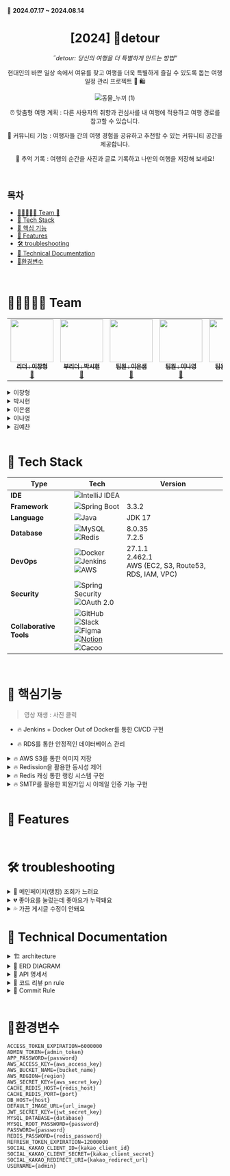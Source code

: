 📌 **2024.07.17 ~ 2024.08.14**

<div align="center">
  
# [2024] 🛫detour

*˝detour: 당신의 여행을 더 특별하게 만드는 방법”*

현대인의 바쁜 일상 속에서 여유를 찾고 여행을 더욱 특별하게 즐길 수 있도록 돕는 여행 일정 관리 프로젝트 👒 🛍


![동물_누끼 (1)](https://github.com/user-attachments/assets/d8c82ddb-f083-482a-a9ee-302e980eb652)


⏰ 맞춤형 여행 계획 : 다른 사용자의 취향과 관심사를 내 여행에 적용하고 여행 경로를 참고할 수 있습니다. 
<br>

📜 커뮤니티 기능 : 여행자들 간의 여행 경험을 공유하고 추천할 수 있는 커뮤니티 공간을 제공합니다. 
<br>

💌 추억 기록 : 여행의 순간을 사진과 글로 기록하고 나만의 여행을 저장해 보세요!
   
</div>
<br>

## 목차
- [👩‍👩‍👧👨‍👦 Team 🥓](#team)
- [🎨 Tech Stack](#tech-stack)
- [🎯 핵심 기능](#rngus)
- [🛫 Features](#features)
- [🛠 troubleshooting](#dlskdud)
- [📑 Technical Documentation](#tech)
- [🌌환경변수](#ghksrud)

<br>

<div id="team">

# 👩‍👩‍👧👨‍👦 Team 

<table>
  <tbody>
    <tr>
      <td align="center">
        <a href="https://github.com/LeeChangHyeong">
          <img src="https://avatars.githubusercontent.com/u/71262367?v=4" width="100px;" alt=""/><br />
          <sub><b> 리더 : 이창형 </b></sub>
        </a><br />
        <a href="https://changbroblog.tistory.com/">🐼</a>
      </td>
      <td align="center">
        <a href="https://github.com/sihyun615">
          <img src="https://avatars.githubusercontent.com/u/126032302?v=4" width="100px;" alt=""/><br />
          <sub><b> 부리더 : 박시현 </b></sub>
        </a><br />
        <a href="https://enjoydev.tistory.com/">👾</a>
      </td>
       <td align="center">
        <a href="https://github.com/eunsaemsaem">
          <img src="https://avatars.githubusercontent.com/u/142576710?v=4" width="100px;" alt=""/><br />
          <sub><b> 팀원 : 이은샘 </b></sub>
        </a><br />
        <a href="https://saemmeas-coding.tistory.com/">🙈</a>
      </td>
      <td align="center">
        <a href="https://github.com/LeeNaYoung240">
          <img src="https://avatars.githubusercontent.com/u/107848521?v=4" width="100px;" alt=""/><br />
          <sub><b> 팀원 : 이나영 </b></sub>
        </a><br />
        <a href="https://leenayoung240.github.io/ ">🦥</a>
      </td>
      <td align="center">
        <a href="https://github.com/wondo8449">
          <img src="https://avatars.githubusercontent.com/u/54055270?v=4" width="100px;" alt=""/><br />
          <sub><b> 팀원 : 김예찬 </b></sub>
        </a><br />
        <a href="https://velog.io/@wondo8449/posts">🐶</a>
      </td>
    </tr>
  </tbody>
</table>


<details>
<summary>이창형 </summary>
<div markdown="1">

- user CRUD
- social login (Kakao)
- redis 구현 및 연결 (랭킹 기능)
- 검색 기능(좋아요, 최신순 정렬), 페이지네이션
- 이메일 인증

</div>
</details>


<details>
<summary>박시현</summary>
<div markdown="1">

- schedule CRUD
- dailyplan CRUD
- comment CRUD
- like CRUD
- invitation CRUD
- CI/CD (Jenkins)

</div>
</details>

<details>
<summary>이은샘</summary>
<div markdown="1">
  
- comment CRUD
- marker CRUD
- withdrawal

</div>
</details>

<details>
<summary>이나영</summary>
<div markdown="1"> 
  
- marker CRUD
- review CRUD
- S3를 이용한 파일 업로드
- 분산 락(Redisson)
  
</div>
</details>

<details>
<summary>김예찬</summary>
<div markdown="1">

- place CRUD
- 배포

</div>
</details>


<br>

<div id="tech-stack">

# 🎨 Tech Stack

| Type         | Tech                                                                                                                | Version                                                                                             |
| ------------ | ------------------------------------------------------------------------------------------------------------------- | --------------------------------------------------------------------------------------------------- |
| **IDE**      | ![IntelliJ IDEA](https://img.shields.io/badge/IntelliJIDEA-000000.svg?style=for-the-badge&logo=intellij-idea&logoColor=white) |                                                                                                     |
| **Framework**| ![Spring Boot](https://img.shields.io/badge/SpringBoot-%236DB33F.svg?style=for-the-badge&logo=spring&logoColor=white) | 3.3.2                                                                                               |
| **Language** | ![Java](https://img.shields.io/badge/Java-%23ED8B00.svg?style=for-the-badge&logo=openjdk&logoColor=white)           | JDK 17                                                                                              |
| **Database** | ![MySQL](https://img.shields.io/badge/mysql-4479A1.svg?style=for-the-badge&logo=mysql&logoColor=white) <br/> ![Redis](https://img.shields.io/badge/redis-%23DC382D.svg?style=for-the-badge&logo=redis&logoColor=white) <br/> | 8.0.35 <br/> 7.2.5 <br/>                                                 |
| **DevOps**   | ![Docker](https://img.shields.io/badge/docker-%230db7ed.svg?style=for-the-badge&logo=docker&logoColor=white) <br/> ![Jenkins](https://img.shields.io/badge/jenkins-%23D24939.svg?style=for-the-badge&logo=jenkins&logoColor=white) <br/> ![AWS](https://img.shields.io/badge/AWS-%23FF9900.svg?style=for-the-badge&logo=amazonwebservices&logoColor=white)  | 27.1.1 <br/> 2.462.1 <br/> AWS (EC2, S3, Route53, RDS, IAM, VPC)                               |
| **Security** | ![Spring Security](https://img.shields.io/badge/SpringSecurity-%236DB33F.svg?style=for-the-badge&logo=spring&logoColor=white) <br/> ![OAuth 2.0](https://img.shields.io/badge/OAuth%202.0-%234E9A06.svg?style=for-the-badge&logo=oauth&logoColor=white) |                                                                                                     |                                                                                           |
| **Collaborative Tools** | ![GitHub](https://img.shields.io/badge/github-%23121011.svg?style=for-the-badge&logo=github&logoColor=white) <br/> ![Slack](https://img.shields.io/badge/slack-%234A154B.svg?style=for-the-badge&logo=slack&logoColor=white)  <br/> ![Figma](https://img.shields.io/badge/figma-%23F24E1E.svg?style=for-the-badge&logo=figma&logoColor=white)  <br/> [![Notion](https://img.shields.io/badge/Notion-%23000000.svg?style=for-the-badge&logo=notion&logoColor=white)](https://www.notion.so/teamsparta/BE-Friend-f6229adc3c4249a792cbed8b597e5eb8)  <br/> ![Cacoo](https://img.shields.io/badge/cacoo-4479A1.svg?style=for-the-badge&logo=c&logoColor=white) 






<br>

# 🎯 핵심기능

> 영상 재생 : 사진 클릭
- 🔥 Jenkins + Docker Out of Docker를 통한 CI/CD 구현
  
- 🔥 RDS를 통한 안정적인 데이터베이스 관리

<details>
<summary>🔥 AWS S3를 통한 이미지 저장</summary>
<div markdown="1">

![s3](https://github.com/user-attachments/assets/8db79a37-d112-4005-9843-cfc61ff2ac9b)

</div>
</details>




<details>
<summary>🔥 Redission을 활용한 동시성 제어</summary>
<div markdown="1">


</div>
</details>

<details>
<summary>🔥 Redis 캐싱 통한 랭킹 시스템 구현</summary>
<div markdown="1">


</div>
</details>

<details>
<summary>🔥 SMTP를 활용한 회원가입 시 이메일 인증 기능 구현</summary>
<div markdown="1">

![image](https://github.com/user-attachments/assets/d6857a84-0e9c-4491-ab18-755db5aaa78c)


</div>
</details>
 

<br>

<div id="features">


# 🛫 Features





<br>

<div id="dlskdud">

# 🛠 troubleshooting

<details>
<summary>💢 메인페이지(랭킹) 조회가 느려요</summary>
<div markdown="1"> 

**🔥 문제 발생**

유저테스트를 하는 와중에, 메인화면 조회하는게 더 빨랐으면 하는 피드백을 받음.

![image](https://github.com/user-attachments/assets/4b98bb92-09ef-4924-831b-6d70f14bb11b)

**🌠 해결 과정**

- 메인화면의 랭킹 조회 부분을 사용자가 메인 페이지에 접근할시에 매번 DB에 접근해 랭킹 데이터를 들고오는 것이 아니라 Redis에 랭킹 정보를 저장해놓고 Redis 서버에 접근하여 게시물 정보를 들고오도록 수정
- 기존에 메인 화면에 12개의 게시물을 보여주려 할때 12번의 api를 호출하여 게시글의 모든 데이터를
들고 왔지만 한 번의 api로 썸네일에 필요한 부분의 게시글 데이터만 들고올 수 있도록 변경함.

- 이러한 수정으로 인해 응답속도가 **기존 대비 85%이상 줄어든 것을 확인** 가능

**👺 게시글의 모든 데이터를 들고오고 응답속도가 느렸던 수정 전 페이지**
![image](https://github.com/user-attachments/assets/f1770f99-b921-48c8-9a3f-44b6e8ad2bd0)
![image](https://github.com/user-attachments/assets/a20de94c-201a-4568-8a03-1cefddf059bb)

- 호출도 많고 응답속도가 하나당 1초가 넘어가는 것 확인 가능

**✅ 수정 후**
 ![image](https://github.com/user-attachments/assets/949900d5-8a8f-4e37-96be-a83f92c455c1)

- api 호출도 한 번으로 줄었고 **응답속도는 1.08s → 130ms로 약 88%** 가 감소한 것 확인 가능

</div>
</details>

<details>
<summary>💔 좋아요를 눌렀는데 좋아요가 누락돼요</summary>
<div markdown="1"> 
  
**🤦‍♂️ 문제 발생 :**

- 여러 사용자가 같은 자원에 대해 좋아요를 누를 때 중복된 좋아요나 누락된 좋아요가 발생하여 좋아요 수가 정확히 반영되지 않는 문제 발생

**👏 해결 과정**

- 기존의 코드에 Redisson의 분산 락을 설정하여 여러 프로세스나 서버가 동시에 같은 리소스에 접근할 때 오직 하나의 프로세스만이 리소스에 접근할 수 있도록 보장함. 사용자가 좋아요를 누를 때 분산 락을 통해 한 프로세스만이 좋아요를 처리할 수 있고, 다른 프로세스는 락이 해제될 때가지 대기하게 됨.

- 즉, 여러 사용자가 좋아요를 동시에 누를 때 좋아요를 정확하게 처리

### ♻ 테스트 코드 실행 결과

🔒 **❌ 락이 적용되지 않은 경우 :** 총 좋아요 수를 1000개를 입력했는데 일치하지 않는 것 확인 가능
![image](https://github.com/user-attachments/assets/3ec7ecf6-daa7-4178-988f-f2867d495326)
![image](https://github.com/user-attachments/assets/a1f85db4-8183-4999-a000-8f3c81fc87db)

🔒  **⭕ 락이 적용된 경우:** 총 좋아요 수 1000개를 입력했을 때 1000개의 결과로 일치하는 것 확인 가능
![image](https://github.com/user-attachments/assets/be5ee43d-e649-4956-ac3b-d0319f2e3b5f)
![image](https://github.com/user-attachments/assets/42b2bbcd-849a-4733-8410-45d78132ebae)


</div>
</details>


<details>
<summary>💦 가끔 게시글 수정이 안돼요</summary>
<div markdown="1"> 
  
**😨 기존 방식에서의 문제점 인식**

- 기존 저희 어플리케이션 랭킹 시스템은 특정 시간(10분)별 조회수로 산정됨.
  
- 저희 어플리케이션은 10분마다 스케쥴의 필드에 있는 시간별 조회수를 통해 랭킹을 세우고 모든 스케쥴 entity의 시간별 조회수를 0으로 초기화 해줌.(다시 시간별 조회수를 측정하기 위해)

- 이때 table에 lock이 걸리고 table에 있는 entity를 변경하려할때 동작이 무시됨.

 **✅ 해결 과정 : 랭킹 계산을 담당하는 테이블을 따로 분리**


- 스케쥴 entity에서 시간별 조회수 필드를 빼고 스케쥴별로 시간별 조회수를 따로 계산하고 저장하고 삭제하는 역할을 가지는 테이블을 만들어 해결함.

**💡 선택 이유**


- 시간별 조회수 필드를 빼고 스케쥴 별로 시간별 조회수를 따로 계산하는 테이블을 만들면 메인 테이블 (스케쥴 테이블)에서 전체 테이블이 동시에 업데이트 될일이 없어 주기적으로 테이블 자체가 lock이 걸리는 상황이 사라지기 때문에 선택하여 오류를 해결함.
</div>
</details>




<div id="tech">


# 📑 Technical Documentation

<details>
<summary>🏗 architecture</summary>
<div markdown="1">
  
## 🏗

![image](https://github.com/user-attachments/assets/32005285-0efc-449d-b7f6-f7d033d6d482)



</div>
</details>

</div>
</details>

<details>
<summary>🧬 ERD DIAGRAM</summary>
<div markdown="1">
  

![image](https://github.com/user-attachments/assets/c16c1c40-f9ab-4d1a-ac72-8b0ba75fdbcd)



</div>
</details>


<details>
<summary> 🔨 API 명세서</summary>
<div markdown="1">
  



</div>
</details>



</div>
</details>

<details>
<summary>💬 코드 리뷰 pn rule</summary>
<div markdown="1">
  
## 💬 코드 리뷰 pn rule

- **P1: 꼭 반영해주세요 (Request changes)**

리뷰어는 PR의 내용이 서비스에 중대한 오류를 발생할 수 있는 가능성을 잠재하고 있는 등 중대한 코드 수정이 반드시 필요하다고 판단되는 경우, P1 태그를 통해 리뷰 요청자에게 수정을 요청합니다. 리뷰 요청자는 p1 태그에 대해 리뷰어의 요청을 반영하거나, 반영할 수 없는 합리적인 의견을 통해 리뷰어를 설득할 수 있어야 합니다.

- **P2: 적극적으로 고려해주세요 (Request changes)**

작성자는 P2에 대해 수용하거나 만약 수용할 수 없는 상황이라면 적합한 의견을 들어 토론할 것을 권장합니다.

- **P3: 웬만하면 반영해 주세요 (Comment)**

작성자는 P3에 대해 수용하거나 만약 수용할 수 없는 상황이라면 반영할 수 없는 이유를 들어 설명하거나 다음에 반영할 계획을 명시적으로(JIRA 티켓 등으로) 표현할 것을 권장합니다. Request changes 가 아닌 Comment 와 함께 사용됩니다.

- **P4: 반영해도 좋고 넘어가도 좋습니다 (Approve)**

작성자는 P4에 대해서는 아무런 의견을 달지 않고 무시해도 괜찮습니다. 해당 의견을 반영하는 게 좋을지 고민해 보는 정도면 충분합니다.

- **P5: 그냥 사소한 의견입니다 (Approve)**

작성자는 P5에 대해 아무런 의견을 달지 않고 무시해도 괜찮습니다.

- **Q: 코드에 관한 질문입니다 (Comment)**

작성자는 질문에 대해 답변해주는 것을 권장합니다.

ex) P5 - 코드 확인했어요 고생하셨습니다!

</div>
</details>

</div>
</details>


<details>
<summary>🌠 Commit Rule</summary>
<div markdown="1">
  
## 🌠 Commit Rule
- **[#이슈번호] '작업 타입' : '작업 내용'**
> ex)  
> [#36] ✨ feat : 회원가입 기능 추가
> - 구체적인 내용1
> - 구체적인 내용2
> - 구체적인 내용3
> - 구체적인 내용이 있을 경우을 아래에 작성
> - 여러 줄의 메시지를 작성할 땐 "-"로 구분

<br>

| 작업 타입 | 작업내용 |
| --- | --- |
| ✨ feat | 새로운 기능을 추가 |
| 🎉 add | 없던 파일을 생성함, 초기 세팅 |
| 🐛 bugfix | 버그 수정 |
| ♻️ refactor | 코드 리팩토링 |
| 🩹 fix | 코드 수정 |
| 🚚 move | 파일 옮김/정리 |
| 🔥 del | 기능/파일을 삭제 |
| 🍻 test | 테스트 코드를 작성 |
| 🎨 readme | readme 수정 |
| 🙈 gitfix | gitignore 수정 |
| 🔨script | package.json 변경(npm 설치 등) |


</div>
</details>



<br>

<div id="ghksrud">
  
# 🌌환경변수
```env
ACCESS_TOKEN_EXPIRATION=6000000
ADMIN_TOKEN={admin_token}
APP_PASSWORD={password}
AWS_ACCESS_KEY={aws_access_key}
AWS_BUCKET_NAME={bucket_name}
AWS_REGION={region}
AWS_SECRET_KEY={aws_secret_key}
CACHE_REDIS_HOST={redis_host}
CACHE_REDIS_PORT={port}
DB_HOST={host}
DEFAULT_IMAGE_URL={url_image}
JWT_SECRET_KEY={jwt_secret_key}
MYSQL_DATABASE={database}
MYSQL_ROOT_PASSWORD={password}
PASSWORD={password}
REDIS_PASSWORD={redis_password}
REFRESH_TOKEN_EXPIRATION=12000000
SOCIAL_KAKAO_CLIENT_ID={kakao_client_id}
SOCIAL_KAKAO_CLIENT_SECRET={kakao_client_secret}
SOCIAL_KAKAO_REDIRECT_URI={kakao_redirect_url}
USERNAME={admin}
```


